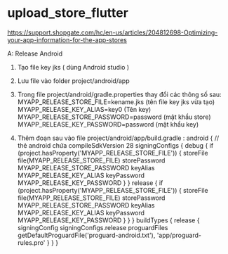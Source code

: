# upload_store_flutter

https://support.shopgate.com/hc/en-us/articles/204812698-Optimizing-your-app-information-for-the-app-stores

A: Release Android

1. Tạo file key jks ( dùng Android studio )
2. Lưu file vào folder project/android/app
3. Trong file project/android/gradle.properties thay đổi các thông số sau:
MYAPP_RELEASE_STORE_FILE=kename.jks (tên file key jks vừa tạo)
MYAPP_RELEASE_KEY_ALIAS=key0 (Tên key)
MYAPP_RELEASE_STORE_PASSWORD=password	(mật khẩu store)
MYAPP_RELEASE_KEY_PASSWORD=password  (mật khẩu key)
 
4. Thêm đoạn sau vào file project/android/app/build.gradle :
android { // thẻ android chứa compileSdkVersion 28
    signingConfigs {
       debug {
           if (project.hasProperty('MYAPP_RELEASE_STORE_FILE')) {
               storeFile file(MYAPP_RELEASE_STORE_FILE)
               storePassword MYAPP_RELEASE_STORE_PASSWORD
               keyAlias MYAPP_RELEASE_KEY_ALIAS
               keyPassword MYAPP_RELEASE_KEY_PASSWORD
           }
       }
       release {
           if (project.hasProperty('MYAPP_RELEASE_STORE_FILE')) {
               storeFile file(MYAPP_RELEASE_STORE_FILE)
               storePassword MYAPP_RELEASE_STORE_PASSWORD
               keyAlias MYAPP_RELEASE_KEY_ALIAS
               keyPassword MYAPP_RELEASE_KEY_PASSWORD
           }
       }
   }
   buildTypes {
       release {
           signingConfig signingConfigs.release
           proguardFiles getDefaultProguardFile('proguard-android.txt'), 'app/proguard-rules.pro'
       }
   }
}
